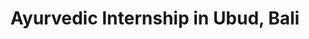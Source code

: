 ---
layout: project
slug: ayurvedic-internship
title: Ayurvedic Internship in Ubud, Bali
title_html: Ayurvedic<br>Internship
description_html: <p  class="mb-4">This client needed a simple, informative sales page to enroll students into their program. The challenge was to design a website that serves as a comprehensive information hub, addressing all potential queries of prospective interns. Given the extensive content involved, our design approach was strategic, focusing on clarity and ease of navigation.</p><p class="mb-4">Our approach included</p><ul class="mb-4"><li>A streamlined, user-friendly interface that balances informative content with a beautiful design, capturing the unique blend of Indian and Balinese cultures.</li><li>Prominent, strategically placed calls-to-action, guiding visitors to join the waitlist - a primary goal of our client.</li><li>Effective use of SEO techniques to enhance the site's visibility and attract a wider audience of potential interns.</li></ul><p>By integrating these elements, we created a digital space that not only resonates with the brand's ethos of 'India meets Bali' but also functions as a practical tool for students to advance their careers in the field of Ayurveda. The result is a website that not only answers every question a prospective intern might have but also encourages them to take the next step in their educational journey.
featured-image: /images/portfolio-projects/ayurvedic-internship/ayurvedic-internship-featured-image.jpg
gallery: 
  - image: /images/portfolio-projects/ayurvedic-internship/ayurvedic-internship-mobile.jpg
    alt-text: Mobile View of the Bali's Ayurvedic Internship Website
  - image: /images/portfolio-projects/ayurvedic-internship/ayurvedic-internship-laptop.jpg
    alt-text: Laptop View of the Bali's Ayurvedic Internship Website
  - image: /images/portfolio-projects/ayurvedic-internship/ayurvedic-internship-tablet.jpg
    alt-text: Tablet View of the Bali's Ayurvedic Internship Website
domain: https://ayurvedainternshipbali.embodiedcreativeagency.com/
seo: 
  title: Ayurvedic Internship in Ubud, Bali
  description: Our recent client project - a bespoke website designed, developed, and copywritten for an Ayurvedic internship retreat in Bali. Merging the enchanting cultures of India and Bali, this site is a professional, practical resource for students in Ayurveda wellness. It's expertly crafted to answer all queries, reduce email communication, and guide users to join the waitlist. Emphasizing SEO, we've created a user-friendly, informative platform for a seamless educational journey in Ayurveda.
  social_image: /images/portfolio-projects/ayurvedic-internship/ayurvedic-internship-laptop.jpg
  hide-from-google: false
---